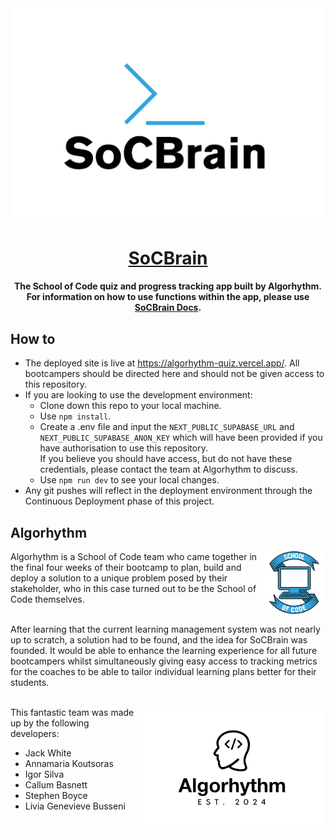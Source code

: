 <a href="https://algorhythm-quiz.vercel.app/">
  <img alt="SoCBrain - the School of Code quiz and progress tracking app built by Algorhythm" src="./public/soclarge.png">
  <h1 align="center">SoCBrain</h1>
</a>

<h4 align="center">
 The School of Code quiz and progress tracking app built by Algorhythm.<br />
 For information on how to use functions within the app, please use <a href="https://www.notion.so/algorhythmdocs/SoCBrain-Docs-1c9124260da64589ad52303490438d79">SoCBrain Docs</a>.
</h4>

## How to

- The deployed site is live at https://algorhythm-quiz.vercel.app/. All bootcampers should be directed here and should not be given access to this repository.
- If you are looking to use the development environment:
  - Clone down this repo to your local machine.
  - Use `npm install`.
  - Create a .env file and input the `NEXT_PUBLIC_SUPABASE_URL` and `NEXT_PUBLIC_SUPABASE_ANON_KEY` which will have been provided if you have authorisation to use this repository. <br />If you believe you should have access, but do not have these credentials, please contact the team at Algorhythm to discuss.
  - Use `npm run dev` to see your local changes.
- Any git pushes will reflect in the deployment environment through the Continuous Deployment phase of this project.

## Algorhythm

<img src="./public/soclogo.png" width="100" align="right">
Algorhythm is a School of Code team who came together in the final four weeks of their bootcamp to plan, build and deploy a solution to a unique problem posed by their stakeholder, who in this case turned out to be the School of Code themselves.<br /><br />

After learning that the current learning management system was not nearly up to scratch, a solution had to be found, and the idea for SoCBrain was founded. It would be able to enhance the learning experience for all future bootcampers whilst simultaneously giving easy access to tracking metrics for the coaches to be able to tailor individual learning plans better for their students. <br /> <br />

<p><img align="right" alt="Algorhythm logo" src="./public/algologo.png" width="300">This fantastic team was made up by the following developers:

- Jack White
- Annamaria Koutsoras
- Igor Silva
- Callum Basnett
- Stephen Boyce
- Livia Genevieve Busseni
</p>
